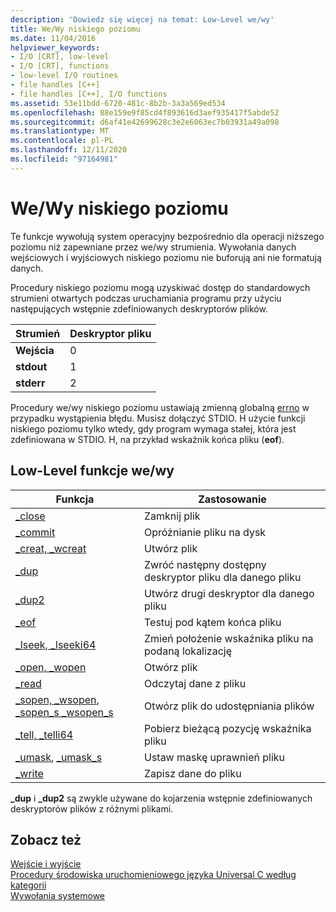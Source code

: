 ```yaml
---
description: 'Dowiedz się więcej na temat: Low-Level we/wy'
title: We/Wy niskiego poziomu
ms.date: 11/04/2016
helpviewer_keywords:
- I/O [CRT], low-level
- I/O [CRT], functions
- low-level I/O routines
- file handles [C++]
- file handles [C++], I/O functions
ms.assetid: 53e11bdd-6720-481c-8b2b-3a3a569ed534
ms.openlocfilehash: 88e159e9f85cd4f893616d3aef935417f5abde52
ms.sourcegitcommit: d6af41e42699628c3e2e6063ec7b03931a49a098
ms.translationtype: MT
ms.contentlocale: pl-PL
ms.lasthandoff: 12/11/2020
ms.locfileid: "97164981"
---
```

# <a name="low-level-io"></a>We/Wy niskiego poziomu

Te funkcje wywołują system operacyjny bezpośrednio dla operacji niższego poziomu niż zapewniane przez we/wy strumienia. Wywołania danych wejściowych i wyjściowych niskiego poziomu nie buforują ani nie formatują danych.

Procedury niskiego poziomu mogą uzyskiwać dostęp do standardowych strumieni otwartych podczas uruchamiania programu przy użyciu następujących wstępnie zdefiniowanych deskryptorów plików.

|Strumień|Deskryptor pliku|
|------------|---------------------|
|**Wejścia**|0|
|**stdout**|1|
|**stderr**|2|

Procedury we/wy niskiego poziomu ustawiają zmienną globalną [errno](../c-runtime-library/errno-doserrno-sys-errlist-and-sys-nerr.md) w przypadku wystąpienia błędu. Musisz dołączyć STDIO. H użycie funkcji niskiego poziomu tylko wtedy, gdy program wymaga stałej, która jest zdefiniowana w STDIO. H, na przykład wskaźnik końca pliku (**eof**).

## <a name="low-level-io-functions"></a>Low-Level funkcje we/wy

|Funkcja|Zastosowanie|
|--------------|---------|
|[_close](../c-runtime-library/reference/close.md)|Zamknij plik|
|[_commit](../c-runtime-library/reference/commit.md)|Opróżnianie pliku na dysk|
|[_creat, _wcreat](../c-runtime-library/reference/creat-wcreat.md)|Utwórz plik|
|[_dup](../c-runtime-library/reference/dup-dup2.md)|Zwróć następny dostępny deskryptor pliku dla danego pliku|
|[_dup2](../c-runtime-library/reference/dup-dup2.md)|Utwórz drugi deskryptor dla danego pliku|
|[_eof](../c-runtime-library/reference/eof.md)|Testuj pod kątem końca pliku|
|[_lseek, _lseeki64](../c-runtime-library/reference/lseek-lseeki64.md)|Zmień położenie wskaźnika pliku na podaną lokalizację|
|[_open, _wopen](../c-runtime-library/reference/open-wopen.md)|Otwórz plik|
|[_read](../c-runtime-library/reference/read.md)|Odczytaj dane z pliku|
|[_sopen, _wsopen](../c-runtime-library/reference/sopen-wsopen.md), [_sopen_s _wsopen_s](../c-runtime-library/reference/sopen-s-wsopen-s.md)|Otwórz plik do udostępniania plików|
|[_tell, _telli64](../c-runtime-library/reference/tell-telli64.md)|Pobierz bieżącą pozycję wskaźnika pliku|
|[_umask](../c-runtime-library/reference/umask.md), [_umask_s](../c-runtime-library/reference/umask-s.md)|Ustaw maskę uprawnień pliku|
|[_write](../c-runtime-library/reference/write.md)|Zapisz dane do pliku|

**_dup** i **_dup2** są zwykle używane do kojarzenia wstępnie zdefiniowanych deskryptorów plików z różnymi plikami.

## <a name="see-also"></a>Zobacz też

[Wejście i wyjście](../c-runtime-library/input-and-output.md)<br/>
[Procedury środowiska uruchomieniowego języka Universal C według kategorii](../c-runtime-library/run-time-routines-by-category.md)<br/>
[Wywołania systemowe](../c-runtime-library/system-calls.md)<br/>
